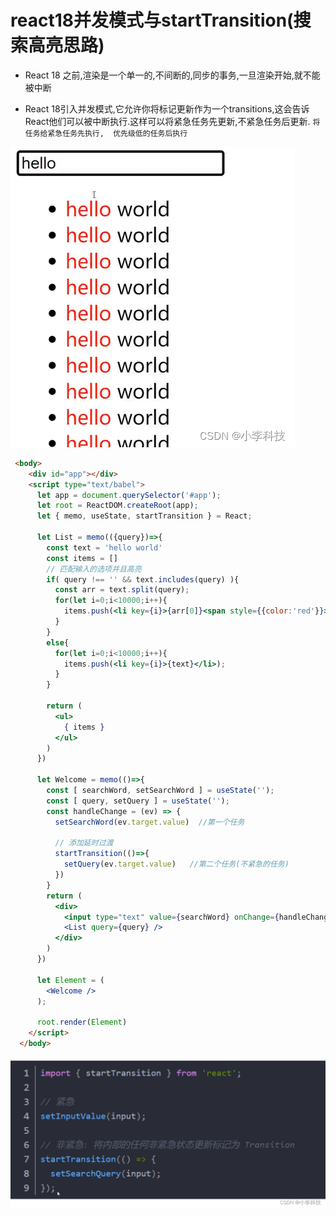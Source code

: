  # react18并发模式与startTransition(搜索高亮思路)
 - React 18 之前,渲染是一个单一的,不间断的,同步的事务,一旦渲染开始,就不能被中断
 
 - React 18引入并发模式,它允许你将标记更新作为一个transitions,这会告诉React他们可以被中断执行.这样可以将紧急任务先更新,不紧急任务后更新.
`将任务给紧急任务先执行,  优先级低的任务后执行`

![在这里插入图片描述](assets/02039475323fe8aa4de70a318b8e264e.png)
```html
 <body>
    <div id="app"></div>
    <script type="text/babel">
      let app = document.querySelector('#app');
      let root = ReactDOM.createRoot(app);
      let { memo, useState, startTransition } = React;

      let List = memo(({query})=>{
        const text = 'hello world'
        const items = []
        // 匹配输入的选项并且高亮
        if( query !== '' && text.includes(query) ){
          const arr = text.split(query);
          for(let i=0;i<10000;i++){
            items.push(<li key={i}>{arr[0]}<span style={{color:'red'}}>{query}</span>{arr[1]}</li>)
          }
        }
        else{
          for(let i=0;i<10000;i++){
            items.push(<li key={i}>{text}</li>);
          }
        }

        return (
          <ul>
            { items }
          </ul>
        )
      })

      let Welcome = memo(()=>{
        const [ searchWord, setSearchWord ] = useState('');
        const [ query, setQuery ] = useState('');
        const handleChange = (ev) => {
          setSearchWord(ev.target.value)  //第一个任务

          // 添加延时过渡
          startTransition(()=>{
            setQuery(ev.target.value)   //第二个任务(不紧急的任务)
          })
        }
        return (
          <div>
            <input type="text" value={searchWord} onChange={handleChange} />
            <List query={query} />
          </div>
        )
      })

      let Element = (
        <Welcome />
      );
      
      root.render(Element)
    </script>
  </body>
```

![在这里插入图片描述](assets/0c32fedbd9cd223a084c913ec9be18d8.png)
